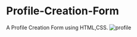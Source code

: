 # Profile-Creation-Form
A Profile Creation Form using HTML,CSS.
![profile](https://user-images.githubusercontent.com/79749919/156728398-de5fb972-8596-4aec-af33-28f9ecac2708.jpg)
